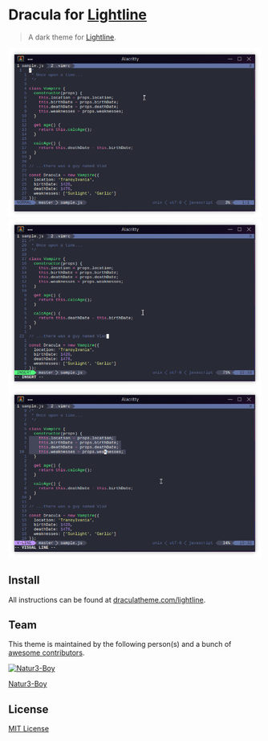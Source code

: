 # Dracula for [Lightline](https://github.com/itchyny/lightline.vim)

> A dark theme for [Lightline](https://github.com/itchyny/lightline.vim).

![Screenshot](./screenshot.png)
![Screenshot of Insert Mode](./screenshot-insert.png)
![Screenshot of Visual Mode](./screenshot-visual.png)

## Install

All instructions can be found at [draculatheme.com/lightline](https://draculatheme.com/lightline).

## Team

This theme is maintained by the following person(s) and a bunch of [awesome contributors](https://github.com/dracula/template/graphs/contributors).

[![Natur3-Boy](https://avatars3.githubusercontent.com/u/55642761?s=400&u=94b4c5f753bc62600899ff603efd97e0de291b66&v=4)](https://github.com/Natur3-Boy)

[Natur3-Boy](https://github.com/Natur3-Boy)

## License

[MIT License](./LICENSE)
